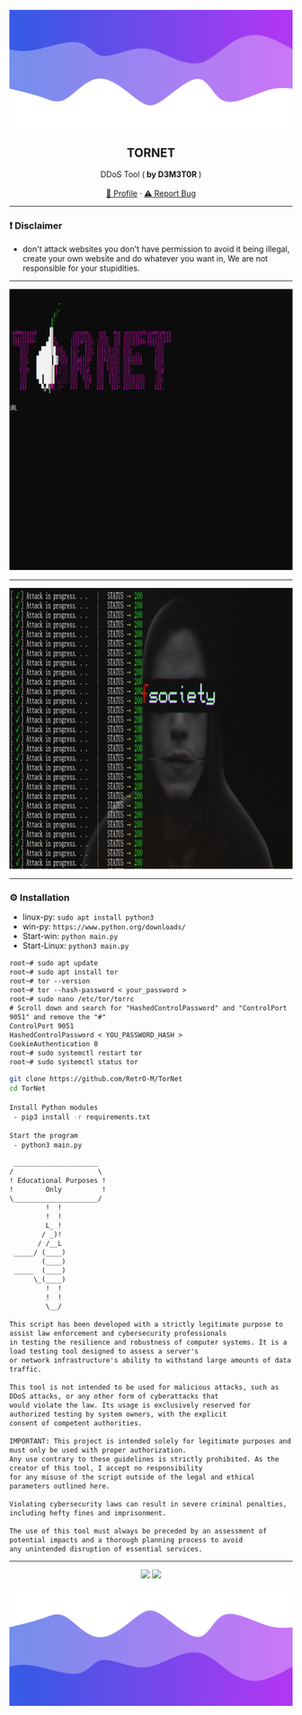 ![Header](assets/header.png)

<div align="center">
  <h2 align="center">TORNET </h2>

  <p align="center">
    DDoS Tool (<b> by D3M3T0R </b>)
    <br />
    <br />
    <a href="https://github.com/RetrO-M">🎃 Profile</a>
    ·
    <a href="https://github.com/RetrO-M/TorNet/issues">⚠️ Report Bug</a>
  </p>
</div>

---------------------------------------

### ❗ Disclaimer

- don't attack websites you don't have permission to avoid it being illegal, create your own website and do whatever you want in, We are not responsible for your stupidities.

---------------------------------------

  <kbd>
  <a href="https://github.com/RetrO-M/TorNet">
    <img src="assets/src.png" alt="Logo" width="1920" height="500">
  </a>
  </kbd>
  
---------------------------------------

  <kbd>
  <a href="https://github.com/RetrO-M/TorNet">
    <img src="assets/attack.png" alt="Logo" width="1920" height="500">
  </a>
  </kbd>
  
---------------------------------------

### ⚙️ Installation
* linux-py: `sudo apt install python3`
* win-py: `https://www.python.org/downloads/`
* Start-win: `python main.py`
* Start-Linux: `python3 main.py`

```shell
root~# sudo apt update
root~# sudo apt install tor
root~# tor --version
root~# tor --hash-password < your_password >
root~# sudo nano /etc/tor/torrc   
# Scroll down and search for "HashedControlPassword" and "ControlPort 9051" and remove the "#"
ControlPort 9051
HashedControlPassword < YOU_PASSWORD_HASH >
CookieAuthentication 0
root~# sudo systemctl restart tor
root~# sudo systemctl status tor
```

```sh
git clone https://github.com/RetrO-M/TorNet
cd TorNet

Install Python modules 
 - pip3 install -r requirements.txt

Start the program
 - python3 main.py
```

```
 _____________________
/                     \
! Educational Purposes !
!        Only          !
\_____________________/
         !  !
         !  !
         L_ !
        / _)!
       / /__L
 _____/ (____)
        (____)
 _____  (____)
      \_(____)
         !  !
         !  !
         \__/ 
          
This script has been developed with a strictly legitimate purpose to assist law enforcement and cybersecurity professionals 
in testing the resilience and robustness of computer systems. It is a load testing tool designed to assess a server's 
or network infrastructure's ability to withstand large amounts of data traffic.

This tool is not intended to be used for malicious attacks, such as DDoS attacks, or any other form of cyberattacks that
would violate the law. Its usage is exclusively reserved for authorized testing by system owners, with the explicit 
consent of competent authorities.

IMPORTANT: This project is intended solely for legitimate purposes and must only be used with proper authorization. 
Any use contrary to these guidelines is strictly prohibited. As the creator of this tool, I accept no responsibility
for any misuse of the script outside of the legal and ethical parameters outlined here.

Violating cybersecurity laws can result in severe criminal penalties, including hefty fines and imprisonment.

The use of this tool must always be preceded by an assessment of potential impacts and a thorough planning process to avoid 
any unintended disruption of essential services. 
```

---------------------------------------

<p align="center">
  <img src="https://img.shields.io/github/stars/RetrO-M/TorNet.svg?style=for-the-badge&labelColor=black&color=f429ff&logo=IOTA"/>
  <img src="https://img.shields.io/github/languages/top/RetrO-M/TorNet.svg?style=for-the-badge&labelColor=black&color=f429ff&logo=python"/>
</p>

![Footer](assets/footer.png)
